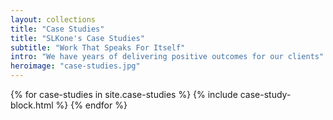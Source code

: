 ```yaml
---
layout: collections
title: "Case Studies"
title: "SLKone's Case Studies"
subtitle: "Work That Speaks For Itself"
intro: "We have years of delivering positive outcomes for our clients"
heroimage: "case-studies.jpg"
---
```

<div class="case-studies">
  {% for case-studies in site.case-studies %}
    {% include case-study-block.html %}
  {% endfor %}
</div>